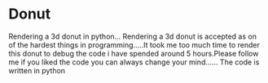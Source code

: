 # Donut
Rendering a 3d donut in python... Rendering a 3d donut is accepted as on of the hardest things in programming.....It took me too much time to render this donut to debug the code i have spended around 5 hours.Please follow me if you liked the code you can always change your mind......
The code is written in python 
